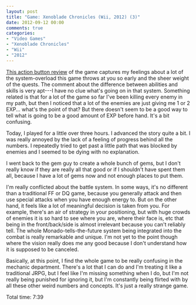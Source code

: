 ```yaml
---
layout: post
title: "Game: Xenoblade Chronicles (Wii, 2012) (3)"
date: 2012-09-12 00:00
comments: true
categories:
- "Video Games"
- "Xenoblade Chronicles"
- "Wii"
- "2012"
---
```


[This action button review](http://www.actionbutton.net/?p%3D2597) of the game captures my feelings about a
lot of the system-overload this game throws at you so early and
the sheer weight of the quests. The comment about the difference
between abilities and skills is very apt---I have no clue what's
going on in that system. Something related is that for a lot of
the game so far I've been killing every enemy in my path, but then
I noticed that a lot of the enemies are just giving me 1 or 2
EXP... what's the point of that? But there doesn't seem to be a
good way to tell what is going to be a good amount of EXP before
hand. It's a bit confusing.

Today, I played for a little over three hours. I advanced the
story quite a bit. I was really annoyed by the lack of a feeling
of progress behind all the numbers. I repeatedly tried to get
past a little path that was blocked by enemies and I seemed to be
dying with no explanation.

I went back to the gem guy to create a whole bunch of gems, but I
don't really know if they are really all that good or if I
shouldn't have spent them all, because I have a lot of gems now
and not enough places to put them.

I'm really conflicted about the battle system. In some ways, it's
no different than a traditional FF or DQ game, because you
generally attack and then use special attacks when you have
enough energy to. But on the other hand, it feels like a lot of
meaningful decision is taken from you. For example, there's an
air of strategy in your positioning, but with huge crowds of
enemies it is so hard to see where you are, where their face is,
etc that being in the front/back/side is almost irrelevant
because you can't reliably tell. The whole
Monado-tells-the-future system being integrated into the combat
is really remarkable and unique. I'm not yet to the point though
where the vision really does me any good because I don't
understand how it is supposed to be canceled.

Basically, at this point, I find the whole game to be really
confusing in the mechanic department. There's a lot that I can do
and I'm treating it like a traditional JRPG, but I feel like I'm
missing something when I do, but I'm not really being punished
for ignoring it, but I'm constantly being flirted with by all
these other weird numbers and concepts. It's just a really
strange game.

Total time: 7:39
